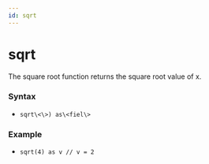 ```yaml
---
id: sqrt
---
```


# sqrt

The square root function returns the square root value of x.

### Syntax

-   `sqrt\<\>) as\<fiel\>`

### Example

-   `sqrt(4) as v // v = 2`
